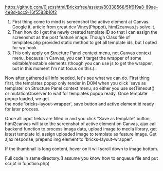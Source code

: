 
https://github.com/0jscsshtml/Bricksfree/assets/80338568/51f919a8-89ae-4e8d-bcc9-16f5583b10f2

1) First thing come to mind is screenshot the active element at Canvas. Google it, article from great dev Vincy(Phppot), html2canvas.js solve it.
2) Then how do I get the newly created template ID so that i can assign the screenshot as the post feature image. Though Class file of templates.php provided static
   method to get all template ids, but I opted for wp hook.
3) This only apply on Structure Panel context menu, not Canvas context menu, because in Canvas, you can't target the wrapper of some editable/nestable elements
   (though you can use js to get the wrapper, but in this moment I'm not focus on this.).

Now after gathered all info needed, let's see what we can do. First thing first, the templates popup only render in DOM when you click 'save as template' on
Structure Panel context menu, so either you use setTimeout() or mutationObserver to wait for templates popup ready. Once template popup loaded, we get  
the node 'bricks-layout-wrapper', save button and active element id ready for later process.  

Once all input fields are filled in and you click "Save as template" button, html2canvas will take the screenshot of active element on Canvas, ajax call backend
function to process imaga data, upload image to media library, get latest template Id, assign uploaded image to template as feature image. Get ajax
response, prepend img element to 'bricks-layout-wrapper'.

If the thumbnail is long content, hover on it will scroll down to image bottom.

Full code in same directory.(I assume you know how to enqueue file and put script in function.php)
